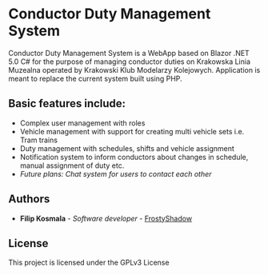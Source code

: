 # Conductor Duty Management System

Conductor Duty Management System is a WebApp based on Blazor .NET 5.0 C# for the purpose of managing conductor duties on Krakowska Linia Muzealna operated by Krakowski Klub Modelarzy Kolejowych. Application is meant to replace the current system built using PHP.

## Basic features include:
* Complex user management with roles
* Vehicle management with support for creating multi vehicle sets i.e. Tram trains
* Duty management with schedules, shifts and vehicle assignment
* Notification system to inform conductors about changes in schedule, manual assignment of duty etc.
* *Future plans: Chat system for users to contact each other*

## Authors

* **Filip Kosmala** - *Software developer* - [FrostyShadow](https://github.com/FrostyShadow)

## License

This project is licensed under the GPLv3 License
